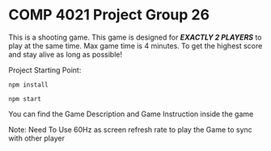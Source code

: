 # COMP 4021 Project Group 26

This is a shooting game. This game is designed for ***EXACTLY 2 PLAYERS*** to play at the same time. Max game time is 4 minutes. To get the highest score and stay alive as long as possible!

Project Starting Point:

```npm install ```

```npm start```

You can find the Game Description and Game Instruction inside the game

Note: Need To Use 60Hz as screen refresh rate to play the Game to sync with other player
